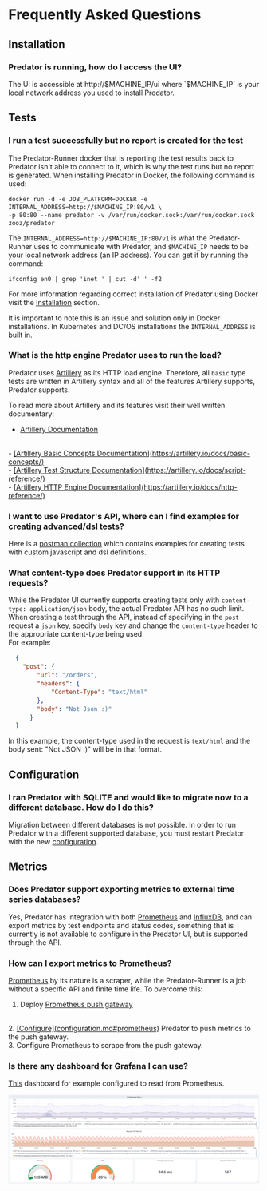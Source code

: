 # Frequently Asked Questions

## Installation

### <b>Predator is running, how do I access the UI?</b>

The UI is accessible at http://$MACHINE_IP/ui where `$MACHINE_IP` is your local network address you used to install Predator.
                        
## Tests

### <b>I run a test successfully but no report is created for the test</b>

The Predator-Runner docker that is reporting the test results back to Predator isn't able to connect to it, 
which is why the test runs but no report is generated. When installing Predator in Docker, the following command is used:
```
docker run -d -e JOB_PLATFORM=DOCKER -e INTERNAL_ADDRESS=http://$MACHINE_IP:80/v1 \
-p 80:80 --name predator -v /var/run/docker.sock:/var/run/docker.sock zooz/predator
```

The `INTERNAL_ADDRESS=http://$MACHINE_IP:80/v1` is what the Predator-Runner uses to communicate with Predator, 
and `$MACHINE_IP` needs to be your local network address (an IP address). You can get it by running the command: 
```
ifconfig en0 | grep 'inet ' | cut -d' ' -f2
```

For more information regarding correct installation of Predator using Docker visit the <u>[Installation](installation.md#docker)</u> section.

It is important to note this is an issue and solution only in Docker installations. 
In Kubernetes and DC/OS installations the `INTERNAL_ADDRESS` is built in.

### <b>What is the http engine Predator uses to run the load?</b>

Predator uses <u>[Artillery](https://github.com/artilleryio/artillery)</u> as its HTTP load engine. 
Therefore, all `basic` type tests are written in Artillery syntax and all of the features Artillery supports, Predator supports.

To read more about Artillery and its features visit their well written documentary: 
<br>
- <u>[Artillery Documentation](https://artillery.io/docs/)</u>
<br>
- <u>[Artillery Basic Concepts Documentation](https://artillery.io/docs/basic-concepts/)</u>
<br>
- <u>[Artillery Test Structure Documentation](https://artillery.io/docs/script-reference/)</u>
<br>
- <u>[Artillery HTTP Engine Documentation](https://artillery.io/docs/http-reference/)</u>
<br>

### <b>I want to use Predator's API, where can I find examples for creating advanced/dsl tests?</b>

Here is a <u>[postman collection](https://documenter.getpostman.com/view/220627/S1TYTvP2?version=latest)</u> which contains examples
for creating tests with custom javascript and dsl definitions.

### <b>What content-type does Predator support in its HTTP requests?</b>

While the Predator UI currently supports creating tests only with `content-type: application/json` body, the actual Predator API has no such limit.
When creating a test through the API, instead of specifying in the `post` request a `json` key, specify `body` key and change the `content-type` header to the appropriate content-type being used.<br>
For example:<br>

```JSON
  {
  	"post": {
  		"url": "/orders",
  		"headers": {
  			"Content-Type": "text/html"
  		},
  		"body": "Not Json :)"
  	  }
  }
```
In this example, the content-type used in the request is `text/html` and the body sent: "Not JSON :)" will be in that format.

## Configuration

### <b>I ran Predator with SQLITE and would like to migrate now to a different database. How do I do this?</b>

Migration between different databases is not possible. 
In order to run Predator with a different supported database, 
you must restart Predator with the new <u>[configuration](configuration.md#database)</u>.

## Metrics

### <b>Does Predator support exporting metrics to external time series databases?</b>

Yes, Predator has integration with both <u>[Prometheus](https://prometheus.io)</u> and <u>[InfluxDB](https://www.influxdata.com/)</u>, and can export metrics by test endpoints and status codes, something that is currently is not available to configure in the Predator UI, but is supported through the API.

### <b>How can I export metrics to Prometheus?</b>

<u>[Prometheus](https://prometheus.io)</u> by its nature is a scraper, while the Predator-Runner is a job without a specific API and finite time life.
To overcome this:
<br>
1. Deploy <u>[Prometheus push gateway](https://github.com/prometheus/pushgateway)</u>
<br>
2. <u>[Configure](configuration.md#prometheus)</u> Predator to push metrics to the push gateway.
<br>
3. Configure Prometheus to scrape from the push gateway.

### <b>Is there any dashboard for Grafana I can use?</b>

<u>[This](https://github.com/Zooz/predator/blob/master/resources/grafana_prometheus_dashboard.json)</u> dashboard for example configured to read from Prometheus.

![Screenshot](images/grafana_dashboard.png)
